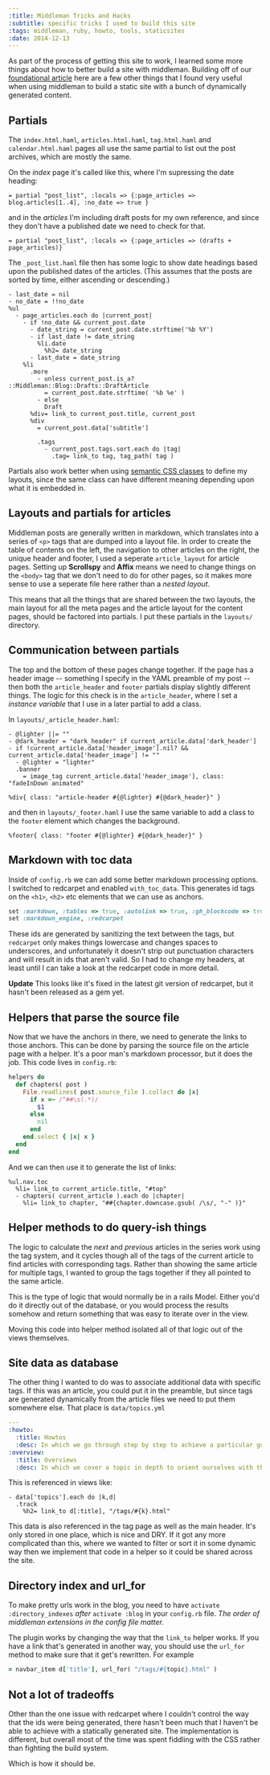 ```yaml
---
:title: Middleman Tricks and Hacks
:subtitle: specific tricks I used to build this site
:tags: middleman, ruby, howto, tools, staticsites
:date: 2014-12-13
---
```

As part of the process of getting this site to work, I learned some more things about how to better build a site with middleman.  Building off of our [foundational article](/building-sites-with-middleman/) here are a few other things that I found very useful when using middleman to build a static site with a bunch of dynamically generated content.

## Partials

The `index.html.haml`, `articles.html.haml`, `tag.html.haml` and `calendar.html.haml` pages all use the same partial to list out the post archives, which are mostly the same.

On the _index_ page it's called like this, where I'm supressing the date heading:

```haml
= partial "post_list", :locals => {:page_articles => blog.articles[1..4], :no_date => true }
```

and in the _articles_ I'm including draft posts for my own reference, and since they don't have a published date we need to check for that.

```haml
= partial "post_list", :locals => {:page_articles => (drafts + page_articles)}
```

The `_post_list.haml` file then has some logic to show date headings based upon the published dates of the articles.  (This assumes that the posts are sorted by time, either ascending or descending.) 

```haml
- last_date = nil
- no_date = !!no_date
%ul
  - page_articles.each do |current_post|
    - if !no_date && current_post.date
      - date_string = current_post.date.strftime('%b %Y')
      - if last_date != date_string
        %li.date
          %h2= date_string
      - last_date = date_string
    %li
      .more
        - unless current_post.is_a? ::Middleman::Blog::Drafts::DraftArticle
          = current_post.date.strftime( '%b %e' )
        - else
          Draft
      %div= link_to current_post.title, current_post
      %div
        = current_post.data['subtitle']

        .tags
          - current_post.tags.sort.each do |tag|
            .tag= link_to tag, tag_path( tag )
```

Partials also work better when using [semantic CSS classes](/bootstrap-advanced-grid-tricks/) to define my layouts, since the same class can have different meaning depending upon what it is embedded in.

## Layouts and partials for articles

Middleman posts are generally written in markdown, which translates into a series of `<p>` tags that are dumped into a layout file.  In order to create the table of contents on the left, the navigation to other articles on the right, the unique header and footer, I used a seperate `article_layout` for article pages.  Setting up **Scrollspy** and **Affix** means we need to change things on the `<body>` tag that we don't need to do for other pages, so it makes more sense to use a seperate file here rather than a _nested layout_.

This means that all the things that are shared between the two layouts, the main layout for all the meta pages and the article layout for the content pages, should be factored into partials.  I put these partials in the `layouts/` directory.

## Communication between partials

The top and the bottom of these pages change together.  If the page has a header image -- something I specify in the YAML preamble of my post -- then both the `article_header` and `footer` partials display slightly different things.  The logic for this check is in the `article_header`, where I set a _instance variable_ that I use in a later partial to add a class.

In `layouts/_article_header.haml`:

```
- @lighter ||= ""
- @dark_header = "dark_header" if current_article.data['dark_header']
- if !current_article.data['header_image'].nil? && current_article.data['header_image'] != ""
  - @lighter = "lighter"
  .banner
    = image_tag current_article.data['header_image'], class: "fadeInDown animated"

%div{ class: "article-header #{@lighter} #{@dark_header}" }
```

and then in `layouts/_footer.haml` I use the same variable to add a class to the `footer` element which changes the background.

```
%footer{ class: "footer #{@lighter} #{@dark_header}" }
```

## Markdown with toc data

Inside of `config.rb` we can add some better markdown processing options.  I switched to redcarpet and enabled `with_toc_data`.  This generates id tags on the `<h1>`, `<h2>` etc elements that we can use as anchors.

```rb
set :markdown, :tables => true, :autolink => true, :gh_blockcode => true, :fenced_code_blocks => true, with_toc_data: true
set :markdown_engine, :redcarpet
```

These ids are generated by sanitizing the text between the tags, but `redcarpet` only makes things lowercase and changes spaces to underscores, and unfortunately it doesn't strip out punctuation characters and will result in ids that aren't valid.  So I had to change my headers, at least until I can take a look at the redcarpet code in more detail.

**Update** This looks like it's fixed in the latest git version of redcarpet, but it hasn't been released as a gem yet.

## Helpers that parse the source file

Now that we have the anchors in there, we need to generate the links to those anchors.  This can be done by parsing the source file on the article page with a helper.  It's a poor man's markdown processor, but it does the job.  This code lives in `config.rb`:

```rb
helpers do
  def chapters( post )
    File.readlines( post.source_file ).collect do |x|
      if x =~ /^##\s(.*)/
        $1
      else
        nil
      end
    end.select { |x| x }
  end
end
```

And we can then use it to generate the list of links:

```haml
%ul.nav.toc
  %li= link_to current_article.title, "#top"
  - chapters( current_article ).each do |chapter|
    %li= link_to chapter, "##{chapter.downcase.gsub( /\s/, "-" )}"
```

## Helper methods to do query-ish things

The logic to calculate the _next_ and _previous_ articles in the series work using the tag system, and it cycles though all of the tags of the current article to find articles with corresponding tags.  Rather than showing the same article for multiple tags, I wanted to group the tags together if they all pointed to the same article.

This is the type of logic that would normally be in a rails Model.  Either you'd do it directly out of the database, or you would process the results somehow and return something that was easy to iterate over in the view.

Moving this code into helper method isolated all of that logic out of the views themselves.

## Site data as database

The other thing I wanted to do was to associate additional data with specific tags.  If this was an article, you could put it in the preamble, but since tags are generated dynamically from the article files we need to put them somewhere else.  That place is `data/topics.yml`

```yml
---
:howto:
  :title: Howtos
  :desc: In which we go through step by step to achieve a particular goal.
:overview:
  :title: Overviews
  :desc: In which we cover a topic in depth to orient ourselves with the technology.
```

This is referenced in views like:

```haml
- data['topics'].each do |k,d|
  .track
    %h2= link_to d[:title], "/tags/#{k}.html"
```

This data is also referenced in the tag page as well as the main header.  It's only stored in one place, which is nice and DRY.  If it got any more complicated than this, where we wanted to filter or sort it in some dynamic way then we implement that code in a helper so it could be shared across the site.

## Directory index and url_for

To make pretty urls work in the blog, you need to have `activate :directory_indexes` _after_ `activate :blog` in your `config.rb` file.  _The order of middleman extensions in the config file matter._

The plugin works by changing the way that the `link_to` helper works.  If you have a link that's generated in another way, you should use the `url_for` method to make sure that it get's rewritten.  For example

```rb
= navbar_item d['title'], url_for( "/tags/#{topic}.html" )
```

## Not a lot of tradeoffs

Other than the one issue with redcarpet where I couldn't control the way that the ids were being generated, there hasn't been much that I haven't be able to achieve with a statically generated site.  The implementation is different, but overall most of the time was spent fiddling with the CSS rather than fighting the build system.

Which is how it should be.
